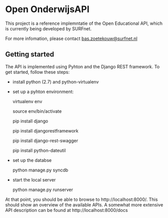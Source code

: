 Open OnderwijsAPI
=================

This project is a reference implemntatie of the Open Educational API, which is
currently being developed by SURFnet.

For more infomation, please contact bas.zoetekouw@surfnet.nl

Getting started
---------------
The API is implemented using Pyhton and the Django REST framework.  To get
started, follow these steps:

* install python (2.7) and python-virtualenv
* set up a pyhton environment: 

    virtualenv env

    source env/bin/activate

    pip install django

    pip install djangorestframework

    pip install django-rest-swagger

    pip install python-dateutil

* set up the databse

    python manage.py syncdb

* start the local server

    python manage.py runserver

At that point, you should be able to browse to http://localhost:8000/. This should show an overview of the available APIs.
A somewhat more extensive API description can be found at http://localhost:8000/docs
